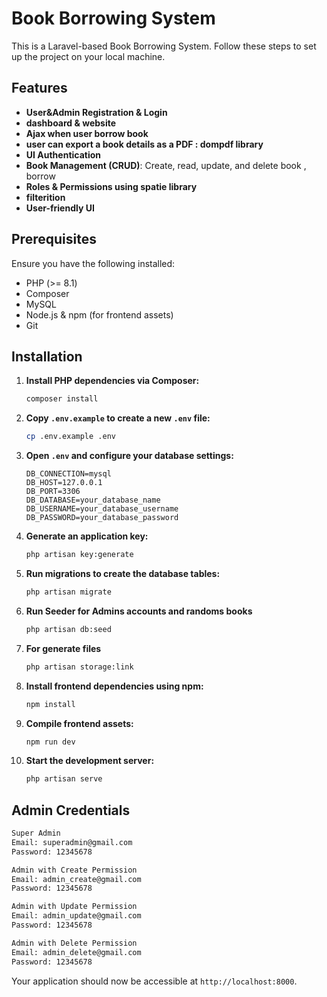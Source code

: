 # Book Borrowing System

This is a Laravel-based Book Borrowing System. Follow these steps to set up the project on your local machine.

## Features

- **User&Admin Registration & Login**
- **dashboard & website**
- **Ajax when user borrow book**
- **user can export a book details as a PDF : dompdf library**
- **UI Authentication**
- **Book Management (CRUD)**: Create, read, update, and delete book , borrow
- **Roles & Permissions using spatie library**
- **filterition**
- **User-friendly UI**

## Prerequisites

Ensure you have the following installed:
- PHP (>= 8.1)
- Composer
- MySQL
- Node.js & npm (for frontend assets)
- Git

## Installation

1. **Install PHP dependencies via Composer:**

    ```bash
    composer install
    ```

2. **Copy `.env.example` to create a new `.env` file:**

    ```bash
    cp .env.example .env
    ```

3. **Open `.env` and configure your database settings:**

    ```env
    DB_CONNECTION=mysql
    DB_HOST=127.0.0.1
    DB_PORT=3306
    DB_DATABASE=your_database_name
    DB_USERNAME=your_database_username
    DB_PASSWORD=your_database_password
    ```

4. **Generate an application key:**

    ```bash
    php artisan key:generate
    ```

5. **Run migrations to create the database tables:**

    ```bash
    php artisan migrate
    ```
6. **Run Seeder for Admins accounts and randoms books**

    ```bash
    php artisan db:seed
    ```
7. **For generate files**

    ```bash
   php artisan storage:link  
    ```
8. **Install frontend dependencies using npm:**

    ```bash
    npm install
    ```

9. **Compile frontend assets:**

    ```bash
    npm run dev
    ```

10. **Start the development server:**

    ```bash
    php artisan serve
    ```

## Admin Credentials

```bash
Super Admin  
Email: superadmin@gmail.com  
Password: 12345678  

Admin with Create Permission  
Email: admin_create@gmail.com  
Password: 12345678  

Admin with Update Permission  
Email: admin_update@gmail.com  
Password: 12345678  

Admin with Delete Permission  
Email: admin_delete@gmail.com  
Password: 12345678  
```

Your application should now be accessible at `http://localhost:8000`.
